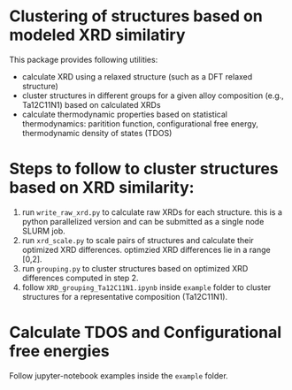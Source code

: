 # Clustering of structures based on modeled XRD similatiry

This package provides following utilities:
* calculate XRD using a relaxed structure (such as a DFT relaxed structure)
* cluster structures in different groups for a given alloy composition (e.g., Ta12C11N1) based on calculated XRDs
* calculate thermodynamic properties based on statistical thermodynamics: paritition function, configurational free energy, thermodynamic density of states (TDOS)

# Steps to follow to cluster structures based on XRD similarity:
1. run `write_raw_xrd.py` to calculate raw XRDs for each structure. this is a python parallelized version and can be submitted as a single node SLURM job.
2. run `xrd_scale.py` to scale pairs of structures and calculate their optimized XRD differences. optimzied XRD differences lie in a range [0,2]. 
3. run `grouping.py` to cluster structures based on optimized XRD differences computed in step 2.
4. follow `XRD_grouping_Ta12C11N1.ipynb` inside `example` folder to cluster structures for a representative composition (Ta12C11N1).

# Calculate TDOS and Configurational free energies
Follow jupyter-notebook examples inside the `example` folder.
